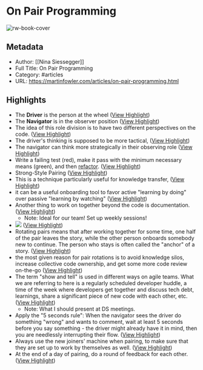 # On Pair Programming

![rw-book-cover](https://martinfowler.com/articles/on-pair-programming/card.jpg)

## Metadata
- Author: [[Nina Siessegger]]
- Full Title: On Pair Programming
- Category: #articles
- URL: https://martinfowler.com/articles/on-pair-programming.html

## Highlights
- The **Driver** is the person at the wheel ([View Highlight](https://read.readwise.io/read/01h1thr1qafm521yc7cn197jhg))
- The **Navigator** is in the observer position ([View Highlight](https://read.readwise.io/read/01h1thr56ehcz3pc1smmmg82bg))
- The idea of this role division is to have two different perspectives on the code. ([View Highlight](https://read.readwise.io/read/01h1thqvt8jsp8ctzb4kgcgn9s))
- The driver's thinking is supposed to be more tactical, ([View Highlight](https://read.readwise.io/read/01h1thre41v1sebvezrnbf7x3q))
- The navigator can think more strategically in their observing role ([View Highlight](https://read.readwise.io/read/01h1thrqme51pgqx1f6wg2kzmx))
- Write a failing test (red), make it pass with the minimum necessary means (green), and then [refactor](https://martinfowler.com/tags/refactoring.html). ([View Highlight](https://read.readwise.io/read/01h1thta0ywn2fbdz1yx1gewcf))
- Strong-Style Pairing ([View Highlight](https://read.readwise.io/read/01h1thvttsnjdjcanxns1bjn1g))
- This is a technique particularly useful for knowledge transfer, ([View Highlight](https://read.readwise.io/read/01h1thvyqh2tb2n37w2t8eq29w))
- it can be a useful onboarding tool to favor active "learning by doing" over passive "learning by watching" ([View Highlight](https://read.readwise.io/read/01h1thvf72hfc6386c75s6dkjc))
- Another thing to work on together beyond the code is documentation. ([View Highlight](https://read.readwise.io/read/01h1thyre7z67zrj0yc8p2kk1t))
    - Note: Ideal for our team! Set up weekly sessions!
- ![](https://martinfowler.com/articles/on-pair-programming/pomodoro.png) ([View Highlight](https://read.readwise.io/read/01h1tj03apdkx4xqbwbzjvtg8p))
- Rotating pairs means that after working together for some time, one half of the pair leaves the story, while the other person onboards somebody new to continue. The person who stays is often called the "anchor" of a story. ([View Highlight](https://read.readwise.io/read/01h1tj0zcwb6b9mgdme2gyfcvn))
- the most given reason for pair rotations is to avoid knowledge silos, increase collective code ownership, and get some more code review on-the-go ([View Highlight](https://read.readwise.io/read/01h1tj1hsc4d7b8wp3p4ay4t6d))
- The term "show and tell" is used in different ways on agile teams. What we are referring to here is a regularly scheduled developer huddle, a time of the week where developers get together and discuss tech debt, learnings, share a significant piece of new code with each other, etc. ([View Highlight](https://read.readwise.io/read/01h1tj2amx8hsc1rw31116420q))
    - Note: What I should present at DS meetings.
- Apply the "5 seconds rule": When the navigator sees the driver do something "wrong" and wants to comment, wait at least 5 seconds before you say something - the driver might already have it in mind, then you are needlessly interrupting their flow. ([View Highlight](https://read.readwise.io/read/01h1vdq1yfxjsnnrm0g4scyysp))
- Always use the new joiners' machine when pairing, to make sure that they are set up to work by themselves as well. ([View Highlight](https://read.readwise.io/read/01h1vdxhh36wapq116vhhqw5nj))
- At the end of a day of pairing, do a round of feedback for each other. ([View Highlight](https://read.readwise.io/read/01h1vdznqbvg6axgz4apqr6yez))
